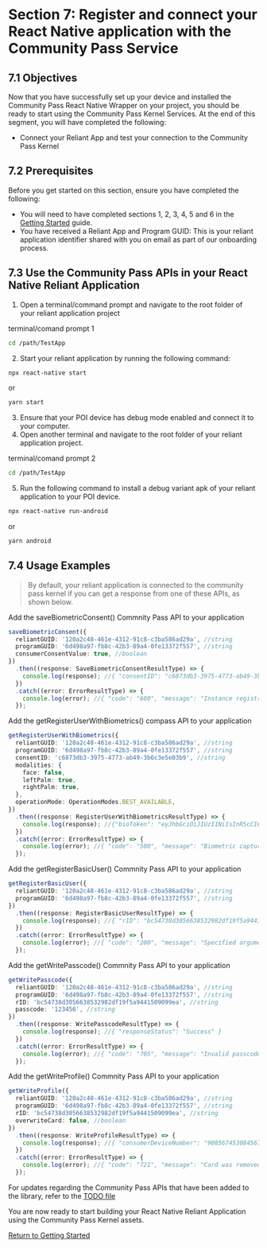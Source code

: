 # Section 7: Register and connect your React Native application with the Community Pass Service

## 7.1 Objectives

Now that you have successfully set up your device and installed the Community Pass React Native Wrapper on your project, you should be ready to start using the Community Pass Kernel Services. At the end of this segment, you will have completed the following:

- Connect your Reliant App and test your connection to the Community Pass Kernel

## 7.2 Prerequisites

Before you get started on this section, ensure you have completed the following:

- You will need to have completed sections 1, 2, 3, 4, 5 and 6 in the [Getting Started](README.md) guide.
- You have received a Reliant App and Program GUID: This is your reliant application identifier shared with you on email as part of our onboarding process.

## 7.3 Use the Community Pass APIs in your React Native Reliant Application

1. Open a terminal/command prompt and navigate to the root folder of your reliant application project

terminal/comand prompt 1

```sh
cd /path/TestApp
```

2. Start your reliant application by running the following command:

```sh
npx react-native start
```

or

```sh
yarn start
```

3. Ensure that your POI device has debug mode enabled and connect it to your computer.
4. Open another terminal and navigate to the root folder of your reliant application project.

terminal/comand prompt 2

```sh
cd /path/TestApp
```

5. Run the following command to install a debug variant apk of your reliant application to your POI device.

```sh
npx react-native run-android
```

or

```sh
yarn android
```

## 7.4 Usage Examples

> By default, your reliant application is connected to the community pass kernel if you can get a response from one of these APIs, as shown below.

Add the saveBiometricConsent() Commnity Pass API to your application

```typescript
saveBiometricConsent({
  reliantGUID: '120a2c48-461e-4312-91c8-c3ba586ad29a', //string
  programGUID: '6d498a97-fb8c-42b3-89a4-0fe13372f557', //string
  consumerConsentValue: true, //boolean
})
  .then((response: SaveBiometricConsentResultType) => {
    console.log(response); //{ "consentID": "c6873db3-3975-4773-ab49-3b6c3e5e03b9" , "responseStatus": "SUCCESS" }
  })
  .catch((error: ErrorResultType) => {
    console.log(error); //{ "code": "600", "message": "Instance registration failed" }
  });
```

Add the getRegisterUserWithBiometrics() compass API to your application

```typescript
getRegisterUserWithBiometrics({
  reliantGUID: '120a2c48-461e-4312-91c8-c3ba586ad29a', //string
  programGUID: '6d498a97-fb8c-42b3-89a4-0fe13372f557', //string
  consentID: 'c6873db3-3975-4773-ab49-3b6c3e5e03b9', //string
  modalities: {
    face: false,
    leftPalm: true,
    rightPalm: true,
  },
  operationMode: OperationModes.BEST_AVAILABLE,
})
  .then((response: RegisterUserWithBiometricsResultType) => {
    console.log(response); //{"bioToken": "eyJhbGciOiJIUzI1NiIsInR5cCI6IkpXVCJ9.eyJzdWIiOiIxMjM0NTY3ODkwIiwibmFtZSI6IkpvaG4gRG9lIiwiaWF0IjoxNTE2MjM5MDIyfQ.SflKxwRJSMeKKF2QT4fwpMeJf36POk6yJV_adQssw5c", "enrolmentStatus": "NEW", "programGUID": "6d498a97-fb8c-42b3-89a4-0fe13372f557", "rID": "bc54738d3056638532982df19f5a9441509099ea"}
  })
  .catch((error: ErrorResultType) => {
    console.log(error); //{ "code": "500", "message": "Biometric capture failed" }
  });
```

Add the getRegisterBasicUser() Commnity Pass API to your application

```typescript
getRegisterBasicUser({
  reliantGUID: '120a2c48-461e-4312-91c8-c3ba586ad29a', //string
  programGUID: '6d498a97-fb8c-42b3-89a4-0fe13372f557', //string
})
  .then((response: RegisterBasicUserResultType) => {
    console.log(response); //{ "rID": "bc54738d3056638532982df19f5a9441509099ea" }
  })
  .catch((error: ErrorResultType) => {
    console.log(error); //{ "code": "200", "message": "Specified argument failed the validation" }
  });
```

Add the getWritePasscode() Commnity Pass API to your application

```typescript
getWritePasscode({
  reliantGUID: '120a2c48-461e-4312-91c8-c3ba586ad29a', //string
  programGUID: '6d498a97-fb8c-42b3-89a4-0fe13372f557', //string
  rID: 'bc54738d3056638532982df19f5a9441509099ea', //string
  passcode: '123456', //string
})
  .then((response: WritePasscodeResultType) => {
    console.log(response); //{ "responseStatus": "Success" }
  })
  .catch((error: ErrorResultType) => {
    console.log(error); //{ "code": "705", "message": "Invalid passcode used" }
  });
```

Add the getWriteProfile() Commnity Pass API to your application

```typescript
getWriteProfile({
  reliantGUID: '120a2c48-461e-4312-91c8-c3ba586ad29a', //string
  programGUID: '6d498a97-fb8c-42b3-89a4-0fe13372f557', //string
  rID: 'bc54738d3056638532982df19f5a9441509099ea', //string
  overwriteCard: false, //boolean
})
  .then((response: WriteProfileResultType) => {
    console.log(response); //{ "consumerDeviceNumber": "9085674530845673" }
  })
  .catch((error: ErrorResultType) => {
    console.log(error); //{ "code": "721", "message": "Card was removed during read/write operation" }
  });
```

For updates regarding the Community Pass APIs that have been added to the library, refer to the [TODO file](/TODO.md)

You are now ready to start building your React Native Reliant Application using the Community Pass Kernel assets.

[Return to Getting Started](README.md)
